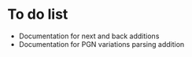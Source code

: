 # To do list
- Documentation for next and back additions
- Documentation for PGN variations parsing addition

